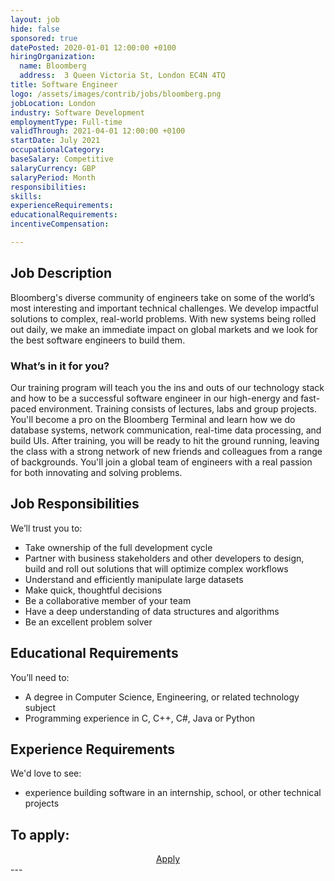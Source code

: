 ```yaml
---
layout: job
hide: false
sponsored: true
datePosted: 2020-01-01 12:00:00 +0100
hiringOrganization:
  name: Bloomberg
  address:  3 Queen Victoria St, London EC4N 4TQ
title: Software Engineer
logo: /assets/images/contrib/jobs/bloomberg.png
jobLocation: London
industry: Software Development
employmentType: Full-time
validThrough: 2021-04-01 12:00:00 +0100
startDate: July 2021
occupationalCategory:
baseSalary: Competitive
salaryCurrency: GBP
salaryPeriod: Month
responsibilities:
skills:
experienceRequirements:
educationalRequirements:
incentiveCompensation:

---
```


## Job Description
Bloomberg's diverse community of engineers take on some of the world’s most interesting and important technical challenges. We develop impactful solutions to complex, real-world problems. With new systems being rolled out daily, we make an immediate impact on global markets and we look for the best software engineers to build them.

### What’s in it for you?

Our training program will teach you the ins and outs of our technology stack and how to be a successful software engineer in our high-energy and fast-paced environment. Training consists of lectures, labs and group projects. You'll become a pro on the Bloomberg Terminal and learn how we do database systems, network communication, real-time data processing, and build UIs. After training, you will be ready to hit the ground running, leaving the class with a strong network of new friends and colleagues from a range of backgrounds. You'll join a global team of engineers with a real passion for both innovating and solving problems.

## Job Responsibilities
We’ll trust you to:
- Take ownership of the full development cycle
- Partner with business stakeholders and other developers to design, build and roll out solutions that will optimize complex workflows
- Understand and efficiently manipulate large datasets
- Make quick, thoughtful decisions
- Be a collaborative member of your team
- Have a deep understanding of data structures and algorithms
- Be an excellent problem solver


## Educational Requirements
You’ll need to:
- A degree in Computer Science, Engineering, or related technology subject
- Programming experience in C, C++, C#, Java or Python

## Experience Requirements
We'd love to see: 
- experience building software in an internship, school, or other technical projects

## To apply:

<div class="to-apply" style="text-align: center">
  <a class="btn btn--dark" style="margin: 20px" href="https://careers.bloomberg.com/job/detail/84363">
    Apply
  </a>
</div>
---
